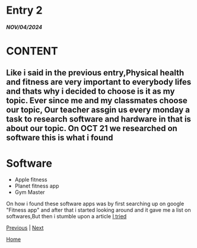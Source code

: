# Entry 2
##### NOV/04/2024

# CONTENT
Like i said in the previous entry,Physical health and fitness are very important to everybody lifes and thats why i decided to choose is it as my topic. Ever since me and my classmates choose our topic, Our teacher assgin us every monday a task to research software and hardware in that is about our topic. On OCT 21 we researched on software this is what i found
--
# Software 
* Apple fitness
* Planet fitness app
* Gym Master
 
 On how i found these software apps was by first searching up on google "Fitness app" and after that i started looking around and it gave me a list on softwares,But then i stumble upon a article [I tried](https://parade.com/health/apple-fitness-plus-review)





[Previous](entry01.md) | [Next](entry03.md)

[Home](../README.md)
